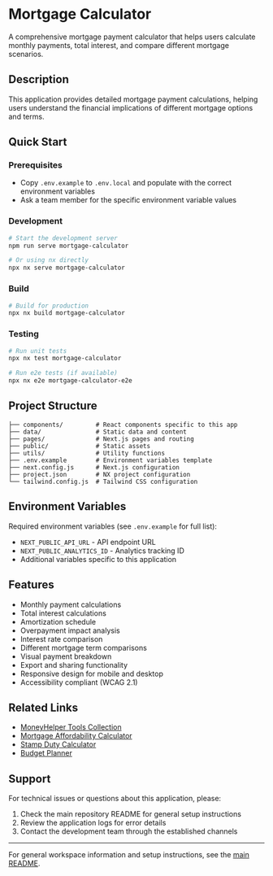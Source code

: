 # Mortgage Calculator

A comprehensive mortgage payment calculator that helps users calculate monthly payments, total interest, and compare different mortgage scenarios.

## Description

This application provides detailed mortgage payment calculations, helping users understand the financial implications of different mortgage options and terms.

## Quick Start

### Prerequisites

- Copy `.env.example` to `.env.local` and populate with the correct environment variables
- Ask a team member for the specific environment variable values

### Development

```bash
# Start the development server
npm run serve mortgage-calculator

# Or using nx directly
npx nx serve mortgage-calculator
```

### Build

```bash
# Build for production
npx nx build mortgage-calculator
```

### Testing

```bash
# Run unit tests
npx nx test mortgage-calculator

# Run e2e tests (if available)
npx nx e2e mortgage-calculator-e2e
```

## Project Structure

```
├── components/         # React components specific to this app
├── data/               # Static data and content
├── pages/              # Next.js pages and routing
├── public/             # Static assets
├── utils/              # Utility functions
├── .env.example        # Environment variables template
├── next.config.js      # Next.js configuration
├── project.json        # NX project configuration
└── tailwind.config.js  # Tailwind CSS configuration
```

## Environment Variables

Required environment variables (see `.env.example` for full list):

- `NEXT_PUBLIC_API_URL` - API endpoint URL
- `NEXT_PUBLIC_ANALYTICS_ID` - Analytics tracking ID
- Additional variables specific to this application

## Features

- Monthly payment calculations
- Total interest calculations
- Amortization schedule
- Overpayment impact analysis
- Interest rate comparison
- Different mortgage term comparisons
- Visual payment breakdown
- Export and sharing functionality
- Responsive design for mobile and desktop
- Accessibility compliant (WCAG 2.1)

## Related Links

- [MoneyHelper Tools Collection](../moneyhelper-tools/)
- [Mortgage Affordability Calculator](../mortgage-affordability/)
- [Stamp Duty Calculator](../stamp-duty-calculator/)
- [Budget Planner](../budget-planner/)

## Support

For technical issues or questions about this application, please:

1. Check the main repository README for general setup instructions
2. Review the application logs for error details
3. Contact the development team through the established channels

---

For general workspace information and setup instructions, see the [main README](../../README.md).
